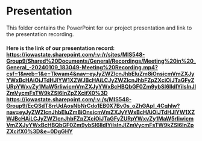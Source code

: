 # Presentation  
This folder contains the PowerPoint for our project presentation and link to the presentation recording. 
#### Here is the link of our presentation record: [https://iowastate.sharepoint.com/:v:/r/sites/MIS548-Group9/Shared%20Documents/General/Recordings/Meeting%20in%20_General_-20240109_183049-Meeting%20Recording.mp4?csf=1&web=1&e=Tkwam4&nav=eyJyZWZlcnJhbEluZm8iOnsicmVmZXJyYWxBcHAiOiJTdHJlYW1XZWJBcHAiLCJyZWZlcnJhbFZpZXciOiJTaGFyZURpYWxvZy1MaW5rIiwicmVmZXJyYWxBcHBQbGF0Zm9ybSI6IldlYiIsInJlZmVycmFsTW9kZSI6InZpZXcifX0%3D ](https://iowastate.sharepoint.com/:v:/s/MIS548-Group9/EcQSdT8rrUdAosNbNrCdo1EB0X7Bv0s_oZhGApl_4Cqhlw?nav=eyJyZWZlcnJhbEluZm8iOnsicmVmZXJyYWxBcHAiOiJTdHJlYW1XZWJBcHAiLCJyZWZlcnJhbFZpZXciOiJTaGFyZURpYWxvZy1MaW5rIiwicmVmZXJyYWxBcHBQbGF0Zm9ybSI6IldlYiIsInJlZmVycmFsTW9kZSI6InZpZXcifX0%3D&e=0DgGHY)https://iowastate.sharepoint.com/:v:/s/MIS548-Group9/EcQSdT8rrUdAosNbNrCdo1EB0X7Bv0s_oZhGApl_4Cqhlw?nav=eyJyZWZlcnJhbEluZm8iOnsicmVmZXJyYWxBcHAiOiJTdHJlYW1XZWJBcHAiLCJyZWZlcnJhbFZpZXciOiJTaGFyZURpYWxvZy1MaW5rIiwicmVmZXJyYWxBcHBQbGF0Zm9ybSI6IldlYiIsInJlZmVycmFsTW9kZSI6InZpZXcifX0%3D&e=0DgGHY
